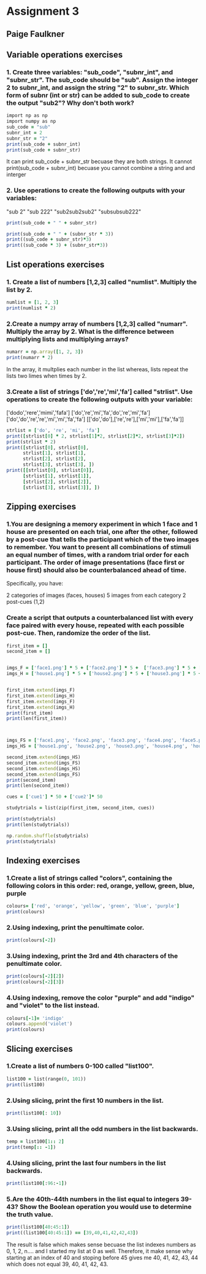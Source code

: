 # Assignment 3
## Paige Faulkner
## Variable operations exercises
### 1. Create three variables: "sub_code", "subnr_int", and "subnr_str". The sub_code should be "sub". Assign the integer 2 to subnr_int, and assign the string "2" to subnr_str. Which form of subnr (int or str) can be added to sub_code to create the output "sub2"? Why don't both work?

```ruby
import np as np
import numpy as np
sub_code = "sub"
subnr_int = 2
subnr_str = "2"
print(sub_code + subnr_int)
print(sub_code + subnr_str)
```
It can print sub_code + subnr_str becuase they are both strings. It cannot print(sub_code + subnr_int) becuase you cannot combine a string and and interger

### 2. Use operations to create the following outputs with your variables:
"sub 2"
"sub 222"
"sub2sub2sub2"
"subsubsub222"

```ruby
print(sub_code + " " + subnr_str)

print(sub_code + " " + (subnr_str * 3))
print((sub_code + subnr_str)*3)
print((sub_code * 3) + (subnr_str*3))
```

## List operations exercises
### 1. Create a list of numbers [1,2,3] called "numlist". Multiply the list by 2.
```ruby
numlist = [1, 2, 3]
print(numlist * 2)
```
### 2.Create a numpy array of numbers [1,2,3] called "numarr". Multiply the array by 2. What is the difference between multiplying lists and multiplying arrays?
```ruby
numarr = np.array([1, 2, 3])
print(numarr * 2)
```
In the array, it multplies each number in the list whereas, lists repeat the lists two limes when times by 2.


### 3.Create a list of strings ['do','re','mi','fa'] called "strlist". Use operations to create the following outputs with your variable:
['dodo','rere','mimi','fafa']
['do','re','mi','fa','do','re','mi','fa']
['do','do','re','re','mi','mi','fa','fa']
[['do','do'],['re','re'],['mi','mi'],['fa','fa']]
```ruby
strlist = ['do', 're', 'mi', 'fa']
print([strlist[0] * 2, strlist[1]*2, strlist[2]*2, strlist[3]*2])
print(strlist * 2)
print([strlist[0], strlist[0],
      strlist[1], strlist[1],
      strlist[2], strlist[2],
      strlist[3], strlist[3], ])
print([[strlist[0], strlist[0]],
      [strlist[1], strlist[1]],
      [strlist[2], strlist[2]],
      [strlist[3], strlist[3]], ])
```

## Zipping exercises
### 1.You are designing a memory experiment in which 1 face and 1 house are presented on each trial, one after the other, followed by a post-cue that tells the participant which of the two images to remember. You want to present all combinations of stimuli an equal number of times, with a random trial order for each participant. The order of image presentations (face first or house first) should also be counterbalanced ahead of time.
Specifically, you have:

2 categories of images (faces, houses)
5 images from each category
2 post-cues (1,2)

### Create a script that outputs a counterbalanced list with every face paired with every house, repeated with each possible post-cue. Then, randomize the order of the list. 
```ruby
first_item = []
second_item = []


imgs_F = ['face1.png'] * 5 + ['face2.png'] * 5 +  ['face3.png'] * 5 + ['face4.png'] * 5 + ['face5.png'] * 5 
imgs_H = ['house1.png'] * 5 + ['house2.png'] * 5 + ['house3.png'] * 5 + ['house4.png'] * 5 + ['house5.png'] * 5 


first_item.extend(imgs_F)
first_item.extend(imgs_H)
first_item.extend(imgs_F)
first_item.extend(imgs_H)
print(first_item)
print(len(first_item))



imgs_FS = ['face1.png', 'face2.png', 'face3.png', 'face4.png', 'face5.png'] * 5
imgs_HS = ['house1.png', 'house2.png', 'house3.png', 'house4.png', 'house5.png'] * 5

second_item.extend(imgs_HS)
second_item.extend(imgs_FS)
second_item.extend(imgs_HS)
second_item.extend(imgs_FS)
print(second_item)
print(len(second_item))

cues = ['cue1'] * 50 + ['cue2']* 50

studytrials = list(zip(first_item, second_item, cues))

print(studytrials)
print(len(studytrials))

np.random.shuffle(studytrials)
print(studytrials)

```


## Indexing exercises
### 1.Create a list of strings called "colors", containing the following colors in this order: red, orange, yellow, green, blue, purple
```ruby
colours= ['red', 'orange', 'yellow', 'green', 'blue', 'purple']
print(colours)
```
### 2.Using indexing, print the penultimate color.
```ruby
print(colours[-2])
```

### 3.Using indexing, print the 3rd and 4th characters of the penultimate color.
```ruby
print(colours[-2][2])
print(colours[-2][3])
```
### 4.Using indexing, remove the color "purple" and add "indigo" and "violet" to the list instead.
```ruby
colours[-1]= 'indigo'
colours.append('violet')
print(colours)
```
## Slicing exercises
### 1.Create a list of numbers 0-100 called "list100".
```ruby
list100 = list(range(0, 101))
print(list100)
```
### 2.Using slicing, print the first 10 numbers in the list.
```ruby
print(list100[: 10])
```
### 3.Using slicing, print all the odd numbers in the list backwards.
```ruby
temp = list100[1:: 2]
print(temp[:: -1])
```

### 4.Using slicing, print the last four numbers in the list backwards.
```ruby
print(list100[:96:-1])
```
### 5.Are the 40th-44th numbers in the list equal to integers 39-43? Show the Boolean operation you would use to determine the truth value.
```ruby
print(list100[40:45:1])
print((list100[40:45:1]) == [39,40,41,42,42,43])
```
The result is false which makes sense becuase the list indexes numbers as 0, 1, 2, n.... and I started my list at 0 as well. Therefore, it make sense why starting at an index of 40 and stoping before 45 gives me 40, 41, 42, 43, 44 which does not equal 39, 40, 41, 42, 43. 
